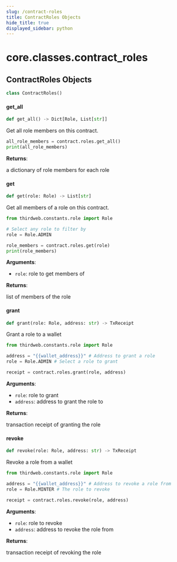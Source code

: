 ```yaml
---
slug: /contract-roles
title: ContractRoles Objects
hide_title: true
displayed_sidebar: python
---
```


<a id="core.classes.contract_roles"></a>

# core.classes.contract_roles

<a id="core.classes.contract_roles.ContractRoles"></a>

## ContractRoles Objects

```python
class ContractRoles()
```

<a id="core.classes.contract_roles.ContractRoles.get_all"></a>

#### get_all

```python
def get_all() -> Dict[Role, List[str]]
```

Get all role members on this contract.

```python
all_role_members = contract.roles.get_all()
print(all_role_members)
```

**Returns**:

a dictionary of role members for each role

<a id="core.classes.contract_roles.ContractRoles.get"></a>

#### get

```python
def get(role: Role) -> List[str]
```

Get all members of a role on this contract.

```python
from thirdweb.constants.role import Role

# Select any role to filter by
role = Role.ADMIN

role_members = contract.roles.get(role)
print(role_members)
```

**Arguments**:

- `role`: role to get members of

**Returns**:

list of members of the role

<a id="core.classes.contract_roles.ContractRoles.grant"></a>

#### grant

```python
def grant(role: Role, address: str) -> TxReceipt
```

Grant a role to a wallet

```python
from thirdweb.constants.role import Role

address = "{{wallet_address}}" # Address to grant a role
role = Role.ADMIN # Select a role to grant

receipt = contract.roles.grant(role, address)
```

**Arguments**:

- `role`: role to grant
- `address`: address to grant the role to

**Returns**:

transaction receipt of granting the role

<a id="core.classes.contract_roles.ContractRoles.revoke"></a>

#### revoke

```python
def revoke(role: Role, address: str) -> TxReceipt
```

Revoke a role from a wallet

```python
from thirdweb.constants.role import Role

address = "{{wallet_address}}" # Address to revoke a role from
role = Role.MINTER # The role to revoke

receipt = contract.roles.revoke(role, address)
```

**Arguments**:

- `role`: role to revoke
- `address`: address to revoke the role from

**Returns**:

transaction receipt of revoking the role
